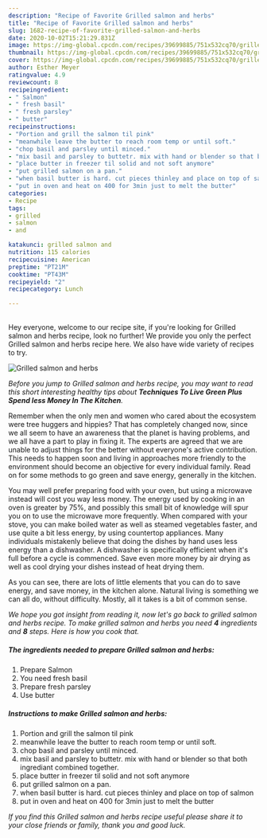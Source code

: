 ```yaml
---
description: "Recipe of Favorite Grilled salmon and herbs"
title: "Recipe of Favorite Grilled salmon and herbs"
slug: 1682-recipe-of-favorite-grilled-salmon-and-herbs
date: 2020-10-02T15:21:29.831Z
image: https://img-global.cpcdn.com/recipes/39699885/751x532cq70/grilled-salmon-and-herbs-recipe-main-photo.jpg
thumbnail: https://img-global.cpcdn.com/recipes/39699885/751x532cq70/grilled-salmon-and-herbs-recipe-main-photo.jpg
cover: https://img-global.cpcdn.com/recipes/39699885/751x532cq70/grilled-salmon-and-herbs-recipe-main-photo.jpg
author: Esther Meyer
ratingvalue: 4.9
reviewcount: 8
recipeingredient:
- " Salmon"
- " fresh basil"
- " fresh parsley"
- " butter"
recipeinstructions:
- "Portion and grill the salmon til pink"
- "meanwhile leave the butter to reach room temp or until soft."
- "chop basil and parsley until minced."
- "mix basil and parsley to buttetr. mix with hand or blender so that both ingrediant combined together."
- "place butter in freezer til solid and not soft anymore"
- "put grilled salmon on a pan."
- "when basil butter is hard. cut pieces thinley and place on top of salmon"
- "put in oven and heat on 400 for 3min just to melt the butter"
categories:
- Recipe
tags:
- grilled
- salmon
- and

katakunci: grilled salmon and 
nutrition: 115 calories
recipecuisine: American
preptime: "PT21M"
cooktime: "PT43M"
recipeyield: "2"
recipecategory: Lunch

---
```

<br>
Hey everyone, welcome to our recipe site, if you're looking for Grilled salmon and herbs recipe, look no further! We provide you only the perfect Grilled salmon and herbs recipe here. We also have wide variety of recipes to try.
<br>


![Grilled salmon and herbs](https://img-global.cpcdn.com/recipes/39699885/751x532cq70/grilled-salmon-and-herbs-recipe-main-photo.jpg)

<i>Before you jump to Grilled salmon and herbs recipe, you may want to read this short interesting healthy tips about 
<strong>Techniques To Live Green Plus Spend less Money In The Kitchen</strong>.</i>
</br>

Remember when the only men and women who cared about the ecosystem were tree huggers and hippies? That has completely changed now, since we all seem to have an awareness that the planet is having problems, and we all have a part to play in fixing it. The experts are agreed that we are unable to adjust things for the better without everyone's active contribution. This needs to happen soon and living in approaches more friendly to the environment should become an objective for every individual family. Read on for some methods to go green and save energy, generally in the kitchen.

You may well prefer preparing food with your oven, but using a microwave instead will cost you way less money. The energy used by cooking in an oven is greater by 75%, and possibly this small bit of knowledge will spur you on to use the microwave more frequently. When compared with your stove, you can make boiled water as well as steamed vegetables faster, and use quite a bit less energy, by using countertop appliances. Many individuals mistakenly believe that doing the dishes by hand uses less energy than a dishwasher. A dishwasher is specifically efficient when it's full before a cycle is commenced. Save even more money by air drying as well as cool drying your dishes instead of heat drying them.

As you can see, there are lots of little elements that you can do to save energy, and save money, in the kitchen alone. Natural living is something we can all do, without difficulty. Mostly, all it takes is a bit of common sense.


<i>We hope you got insight from reading it, now let's go back to grilled salmon and herbs recipe. To make grilled salmon and herbs you need <strong>4</strong> ingredients and <strong>8</strong> steps. Here is how you cook that.
</i>

##### The ingredients needed to prepare Grilled salmon and herbs:

1. Prepare  Salmon
1. You need  fresh basil
1. Prepare  fresh parsley
1. Use  butter


##### Instructions to make Grilled salmon and herbs:

1. Portion and grill the salmon til pink
1. meanwhile leave the butter to reach room temp or until soft.
1. chop basil and parsley until minced.
1. mix basil and parsley to buttetr. mix with hand or blender so that both ingrediant combined together.
1. place butter in freezer til solid and not soft anymore
1. put grilled salmon on a pan.
1. when basil butter is hard. cut pieces thinley and place on top of salmon
1. put in oven and heat on 400 for 3min just to melt the butter


<i>If you find this Grilled salmon and herbs recipe useful please share it to your close friends or family, thank you and good luck.</i>
